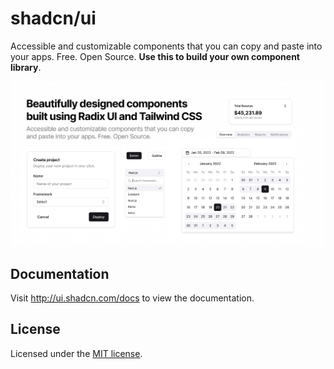 # shadcn/ui

Accessible and customizable components that you can copy and paste into your apps. Free. Open Source. **Use this to build your own component library**.

![hero](apps/www/app/opengraph-image.jpg)

## Documentation

Visit http://ui.shadcn.com/docs to view the documentation.

## License

Licensed under the [MIT license](https://github.com/shadcn/ui/blob/main/LICENSE.md).
